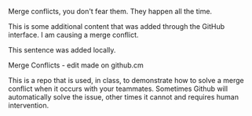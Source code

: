 Merge conflicts, you don't fear them. They happen all the time.

This is some additional content that was added through the GitHub interface. I am causing a merge conflict.

This sentence was added locally.

Merge Conflicts - edit made on github.cm

This is a repo that is used, in class, to demonstrate how to solve a merge conflict when it occurs with your teammates. Sometimes Github will automatically solve the issue, other times it cannot and requires human intervention.


